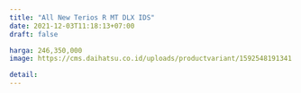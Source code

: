 ```yaml
---
title: "All New Terios R MT DLX IDS"
date: 2021-12-03T11:18:13+07:00
draft: false

harga: 246,350,000
image: https://cms.daihatsu.co.id/uploads/productvariant/1592548191341.png

detail: 
---
```



